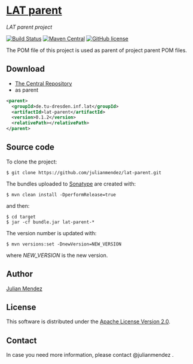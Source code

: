 # [LAT parent](https://julianmendez.github.io/lat-parent/)
*LAT parent project*

[![Build Status](https://travis-ci.org/julianmendez/lat-parent.png?branch=master)](https://travis-ci.org/julianmendez/lat-parent)
[![Maven Central](https://maven-badges.herokuapp.com/maven-central/de.tu-dresden.inf.lat/lat-parent/badge.svg)](https://search.maven.org/#search|ga|1|g%3A%22de.tu-dresden.inf.lat%22)
[![GitHub license](https://img.shields.io/badge/license-Apache%20License%202.0-blue.svg?style=flat)](http://www.apache.org/licenses/LICENSE-2.0)



The POM file of this project is used as parent of project parent POM files.


## Download

* [The Central Repository](https://repo1.maven.org/maven2/de/tu-dresden/inf/lat/lat-parent/)
* as parent

```xml
<parent>
  <groupId>de.tu-dresden.inf.lat</groupId>
  <artifactId>lat-parent</artifactId>
  <version>0.1.2</version>
  <relativePath></relativePath>
</parent>
```


## Source code

To clone the project:

```
$ git clone https://github.com/julianmendez/lat-parent.git
```

The bundles uploaded to [Sonatype](https://oss.sonatype.org/) are created with:

```
$ mvn clean install -DperformRelease=true
```

and then:

```
$ cd target
$ jar -cf bundle.jar lat-parent-*
```

The version number is updated with:

```
$ mvn versions:set -DnewVersion=NEW_VERSION
```

where *NEW_VERSION* is the new version.


## Author

[Julian Mendez](https://julianmendez.github.io)


## License

This software is distributed under the [Apache License Version 2.0](https://www.apache.org/licenses/LICENSE-2.0.txt).


## Contact

In case you need more information, please contact @julianmendez .

